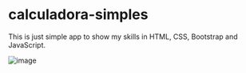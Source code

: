 # calculadora-simples
This is just simple app to show my skills in HTML, CSS, Bootstrap and JavaScript.

![image](https://user-images.githubusercontent.com/60753930/231860579-d1192333-26da-4471-8f4d-ae6656f61151.png)
